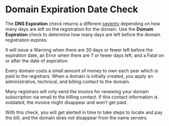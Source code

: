 # Domain Expiration Date Check

The **DNS Expiration** check returns a different [severity](https://apica-kb.atlassian.net/wiki/spaces/ASMDOCS/pages/4632179/S+Severity) depending on how many days are left on the registration for the domain. Use the **Domain Expiration** check to determine how many days are left before the domain registration expires.





It will issue a Warning when there are 30 days or fewer left before the expiration date, an Error when there are 7 or fewer days left, and a Fatal on or after the date of expiration.

Every domain costs a small amount of money to own each year which is paid to the registrars. When a domain is initially created, you apply an administrative, technical, and billing contact to the domain.

Many registrars will only send the invoice for renewing your domain subscription via email to the billing contact. If this contact information is outdated, the invoice might disappear and won’t get paid.

With this check, you will get alerted in time to take steps to locate and pay the bill, and the domain does not disappear from the name servers.
